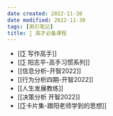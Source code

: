 ```yaml
---
date created: 2022-11-30
date modified: 2022-11-30
tags: [索引笔记]
title: ∑ 英才必备课程
---
```

- [[∑ 写作高手]]
- [[∑ 阳志平-高手习惯系列]]
- [[信息分析-开智2022]]
- [[行为分析四期-开智2022]]
- [[人生发展教练]]
- [[决策分析 开智2022]]
- [[∑卡片集-跟阳老师学到的思想]]

